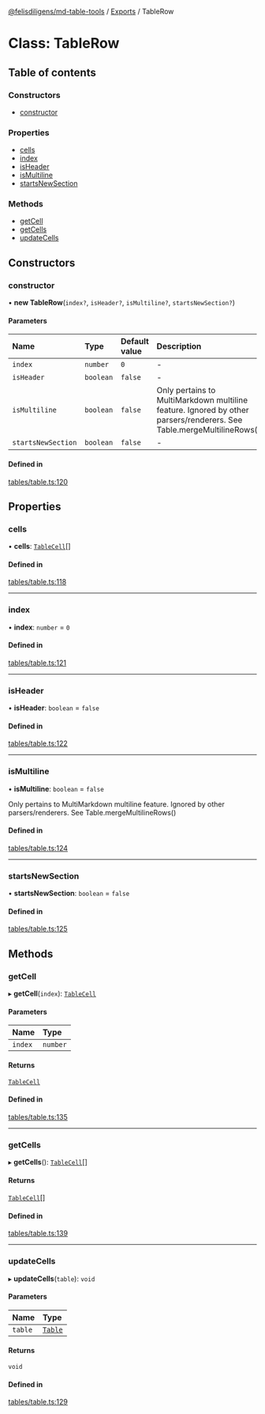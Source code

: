 [@felisdiligens/md-table-tools](../README.md) / [Exports](../modules.md) / TableRow

# Class: TableRow

## Table of contents

### Constructors

- [constructor](TableRow.md#constructor)

### Properties

- [cells](TableRow.md#cells)
- [index](TableRow.md#index)
- [isHeader](TableRow.md#isheader)
- [isMultiline](TableRow.md#ismultiline)
- [startsNewSection](TableRow.md#startsnewsection)

### Methods

- [getCell](TableRow.md#getcell)
- [getCells](TableRow.md#getcells)
- [updateCells](TableRow.md#updatecells)

## Constructors

### constructor

• **new TableRow**(`index?`, `isHeader?`, `isMultiline?`, `startsNewSection?`)

#### Parameters

| Name | Type | Default value | Description |
| :------ | :------ | :------ | :------ |
| `index` | `number` | `0` | - |
| `isHeader` | `boolean` | `false` | - |
| `isMultiline` | `boolean` | `false` | Only pertains to MultiMarkdown multiline feature. Ignored by other parsers/renderers. See Table.mergeMultilineRows() |
| `startsNewSection` | `boolean` | `false` | - |

#### Defined in

[tables/table.ts:120](https://github.com/FelisDiligens/md-table-tools/blob/0a55b82/src/tables/table.ts#L120)

## Properties

### cells

• **cells**: [`TableCell`](TableCell.md)[]

#### Defined in

[tables/table.ts:118](https://github.com/FelisDiligens/md-table-tools/blob/0a55b82/src/tables/table.ts#L118)

___

### index

• **index**: `number` = `0`

#### Defined in

[tables/table.ts:121](https://github.com/FelisDiligens/md-table-tools/blob/0a55b82/src/tables/table.ts#L121)

___

### isHeader

• **isHeader**: `boolean` = `false`

#### Defined in

[tables/table.ts:122](https://github.com/FelisDiligens/md-table-tools/blob/0a55b82/src/tables/table.ts#L122)

___

### isMultiline

• **isMultiline**: `boolean` = `false`

Only pertains to MultiMarkdown multiline feature. Ignored by other parsers/renderers. See Table.mergeMultilineRows()

#### Defined in

[tables/table.ts:124](https://github.com/FelisDiligens/md-table-tools/blob/0a55b82/src/tables/table.ts#L124)

___

### startsNewSection

• **startsNewSection**: `boolean` = `false`

#### Defined in

[tables/table.ts:125](https://github.com/FelisDiligens/md-table-tools/blob/0a55b82/src/tables/table.ts#L125)

## Methods

### getCell

▸ **getCell**(`index`): [`TableCell`](TableCell.md)

#### Parameters

| Name | Type |
| :------ | :------ |
| `index` | `number` |

#### Returns

[`TableCell`](TableCell.md)

#### Defined in

[tables/table.ts:135](https://github.com/FelisDiligens/md-table-tools/blob/0a55b82/src/tables/table.ts#L135)

___

### getCells

▸ **getCells**(): [`TableCell`](TableCell.md)[]

#### Returns

[`TableCell`](TableCell.md)[]

#### Defined in

[tables/table.ts:139](https://github.com/FelisDiligens/md-table-tools/blob/0a55b82/src/tables/table.ts#L139)

___

### updateCells

▸ **updateCells**(`table`): `void`

#### Parameters

| Name | Type |
| :------ | :------ |
| `table` | [`Table`](Table.md) |

#### Returns

`void`

#### Defined in

[tables/table.ts:129](https://github.com/FelisDiligens/md-table-tools/blob/0a55b82/src/tables/table.ts#L129)

